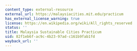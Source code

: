 ```yaml
---
content_type: external-resource
external_url: https://malaysiacities.mit.edu/practicum
has_external_license_warning: true
license: https://en.wikipedia.org/wiki/All_rights_reserved
status: ''
title: Malaysia Sustainable Cities Practicum
uid: 82f1eb6f-ac9c-4b23-97ad-c161b9fab1fd
wayback_url: ''
---
```

